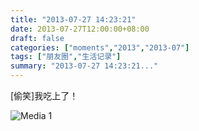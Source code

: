 ```yaml
---
title: "2013-07-27 14:23:21"
date: 2013-07-27T12:00:00+08:00
draft: false
categories: ["moments","2013","2013-07"]
tags: ["朋友圈","生活记录"]
summary: "2013-07-27 14:23:21..."
---
```


[偷笑]我吃上了！

![Media 1](/Moments/photos/2013-07-27/201307271423210.jpg)
